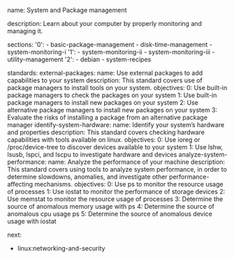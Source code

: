 name: System and Package management

description: Learn about your computer by properly monitoring and managing it.

sections:
  '0':
    - basic-package-management
    - disk-time-management
    - system-monitoring-i
  '1':
    - system-monitoring-ii
    - system-monitoring-iii
    - utility-management
  '2':
    - debian
    - system-recipes

standards:
  external-packages:
    name: Use external packages to add capabilities to your system
    description: This standard covers use of package managers to install tools on your system.
    objectives:
      0: Use built-in package managers to check the packages on your system
      1: Use built-in package managers to install new packages on your system
      2: Use alternative package managers to install new packages on your system
      3: Evaluate the risks of installing a package from an alternative package manager
  identify-system-hardware:
    name: Identify your system’s hardware and properties
    description: This standard covers checking hardware capabilities with tools available on linux.
    objectives:
      0: Use ioreg or /proc/device-tree to discover devices available to your system
      1: Use lshw, lsusb, lspci, and lscpu to investigate hardware and devices
  analyze-system-performance:
    name: Analyze the performance of your machine
    description: This standard covers using tools to analyze system performance, in order to determine slowdowns, anomalies, and investigate other performance-affecting mechanisms.
    objectives:
      0: Use ps to monitor the resource usage of processes
      1: Use iostat to monitor the performance of storage devices
      2: Use memstat to monitor the resource usage of processes
      3: Determine the source of anomalous memory usage with ps
      4: Determine the source of anomalous cpu usage ps
      5: Determine the source of anomalous device usage with iostat

next:
  - linux:networking-and-security
